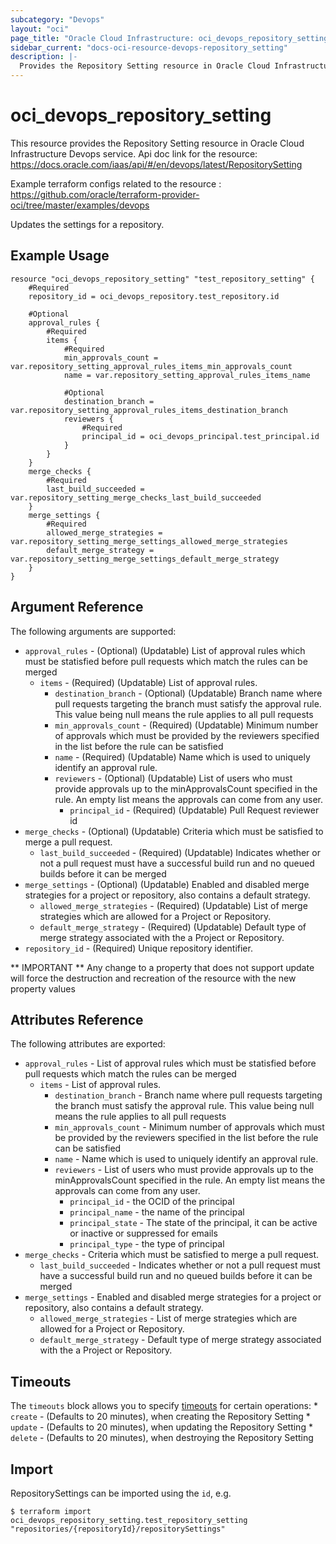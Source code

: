 ```yaml
---
subcategory: "Devops"
layout: "oci"
page_title: "Oracle Cloud Infrastructure: oci_devops_repository_setting"
sidebar_current: "docs-oci-resource-devops-repository_setting"
description: |-
  Provides the Repository Setting resource in Oracle Cloud Infrastructure Devops service
---
```


# oci_devops_repository_setting
This resource provides the Repository Setting resource in Oracle Cloud Infrastructure Devops service.
Api doc link for the resource: https://docs.oracle.com/iaas/api/#/en/devops/latest/RepositorySetting

Example terraform configs related to the resource : https://github.com/oracle/terraform-provider-oci/tree/master/examples/devops

Updates the settings for a repository.

## Example Usage

```hcl
resource "oci_devops_repository_setting" "test_repository_setting" {
	#Required
	repository_id = oci_devops_repository.test_repository.id

	#Optional
	approval_rules {
		#Required
		items {
			#Required
			min_approvals_count = var.repository_setting_approval_rules_items_min_approvals_count
			name = var.repository_setting_approval_rules_items_name

			#Optional
			destination_branch = var.repository_setting_approval_rules_items_destination_branch
			reviewers {
				#Required
				principal_id = oci_devops_principal.test_principal.id
			}
		}
	}
	merge_checks {
		#Required
		last_build_succeeded = var.repository_setting_merge_checks_last_build_succeeded
	}
	merge_settings {
		#Required
		allowed_merge_strategies = var.repository_setting_merge_settings_allowed_merge_strategies
		default_merge_strategy = var.repository_setting_merge_settings_default_merge_strategy
	}
}
```

## Argument Reference

The following arguments are supported:

* `approval_rules` - (Optional) (Updatable) List of approval rules which must be statisfied before pull requests which match the rules can be merged
	* `items` - (Required) (Updatable) List of approval rules.
		* `destination_branch` - (Optional) (Updatable) Branch name where pull requests targeting the branch must satisfy the approval rule. This value being null means the rule applies to all pull requests
		* `min_approvals_count` - (Required) (Updatable) Minimum number of approvals which must be provided by the reviewers specified in the list before the rule can be satisfied
		* `name` - (Required) (Updatable) Name which is used to uniquely identify an approval rule.
		* `reviewers` - (Optional) (Updatable) List of users who must provide approvals up to the minApprovalsCount specified in the rule. An empty list means the approvals can come from any user.
			* `principal_id` - (Required) (Updatable) Pull Request reviewer id
* `merge_checks` - (Optional) (Updatable) Criteria which must be satisfied to merge a pull request.
	* `last_build_succeeded` - (Required) (Updatable) Indicates whether or not a pull request must have a successful build run and no queued builds before it can be merged
* `merge_settings` - (Optional) (Updatable) Enabled and disabled merge strategies for a project or repository, also contains a default strategy.
	* `allowed_merge_strategies` - (Required) (Updatable) List of merge strategies which are allowed for a Project or Repository.
	* `default_merge_strategy` - (Required) (Updatable) Default type of merge strategy associated with the a Project or Repository.
* `repository_id` - (Required) Unique repository identifier.


** IMPORTANT **
Any change to a property that does not support update will force the destruction and recreation of the resource with the new property values

## Attributes Reference

The following attributes are exported:

* `approval_rules` - List of approval rules which must be statisfied before pull requests which match the rules can be merged
	* `items` - List of approval rules.
		* `destination_branch` - Branch name where pull requests targeting the branch must satisfy the approval rule. This value being null means the rule applies to all pull requests
		* `min_approvals_count` - Minimum number of approvals which must be provided by the reviewers specified in the list before the rule can be satisfied
		* `name` - Name which is used to uniquely identify an approval rule.
		* `reviewers` - List of users who must provide approvals up to the minApprovalsCount specified in the rule. An empty list means the approvals can come from any user.
			* `principal_id` - the OCID of the principal
			* `principal_name` - the name of the principal
			* `principal_state` - The state of the principal, it can be active or inactive or suppressed for emails
			* `principal_type` - the type of principal
* `merge_checks` - Criteria which must be satisfied to merge a pull request.
	* `last_build_succeeded` - Indicates whether or not a pull request must have a successful build run and no queued builds before it can be merged
* `merge_settings` - Enabled and disabled merge strategies for a project or repository, also contains a default strategy.
	* `allowed_merge_strategies` - List of merge strategies which are allowed for a Project or Repository.
	* `default_merge_strategy` - Default type of merge strategy associated with the a Project or Repository.

## Timeouts

The `timeouts` block allows you to specify [timeouts](https://registry.terraform.io/providers/oracle/oci/latest/docs/guides/changing_timeouts) for certain operations:
	* `create` - (Defaults to 20 minutes), when creating the Repository Setting
	* `update` - (Defaults to 20 minutes), when updating the Repository Setting
	* `delete` - (Defaults to 20 minutes), when destroying the Repository Setting


## Import

RepositorySettings can be imported using the `id`, e.g.

```
$ terraform import oci_devops_repository_setting.test_repository_setting "repositories/{repositoryId}/repositorySettings" 
```

